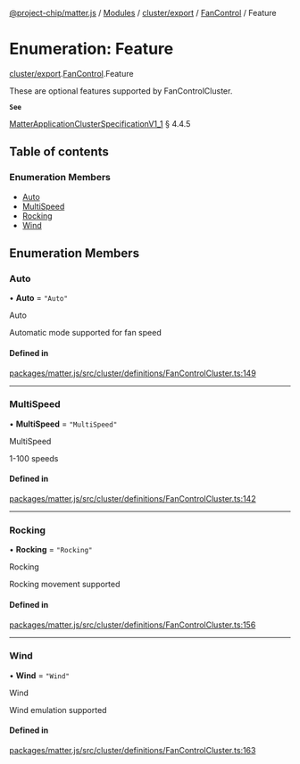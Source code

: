 [@project-chip/matter.js](../README.md) / [Modules](../modules.md) / [cluster/export](../modules/cluster_export.md) / [FanControl](../modules/cluster_export.FanControl.md) / Feature

# Enumeration: Feature

[cluster/export](../modules/cluster_export.md).[FanControl](../modules/cluster_export.FanControl.md).Feature

These are optional features supported by FanControlCluster.

**`See`**

[MatterApplicationClusterSpecificationV1_1](../interfaces/spec_export.MatterApplicationClusterSpecificationV1_1.md) § 4.4.5

## Table of contents

### Enumeration Members

- [Auto](cluster_export.FanControl.Feature.md#auto)
- [MultiSpeed](cluster_export.FanControl.Feature.md#multispeed)
- [Rocking](cluster_export.FanControl.Feature.md#rocking)
- [Wind](cluster_export.FanControl.Feature.md#wind)

## Enumeration Members

### Auto

• **Auto** = ``"Auto"``

Auto

Automatic mode supported for fan speed

#### Defined in

[packages/matter.js/src/cluster/definitions/FanControlCluster.ts:149](https://github.com/project-chip/matter.js/blob/ac2c2688/packages/matter.js/src/cluster/definitions/FanControlCluster.ts#L149)

___

### MultiSpeed

• **MultiSpeed** = ``"MultiSpeed"``

MultiSpeed

1-100 speeds

#### Defined in

[packages/matter.js/src/cluster/definitions/FanControlCluster.ts:142](https://github.com/project-chip/matter.js/blob/ac2c2688/packages/matter.js/src/cluster/definitions/FanControlCluster.ts#L142)

___

### Rocking

• **Rocking** = ``"Rocking"``

Rocking

Rocking movement supported

#### Defined in

[packages/matter.js/src/cluster/definitions/FanControlCluster.ts:156](https://github.com/project-chip/matter.js/blob/ac2c2688/packages/matter.js/src/cluster/definitions/FanControlCluster.ts#L156)

___

### Wind

• **Wind** = ``"Wind"``

Wind

Wind emulation supported

#### Defined in

[packages/matter.js/src/cluster/definitions/FanControlCluster.ts:163](https://github.com/project-chip/matter.js/blob/ac2c2688/packages/matter.js/src/cluster/definitions/FanControlCluster.ts#L163)
